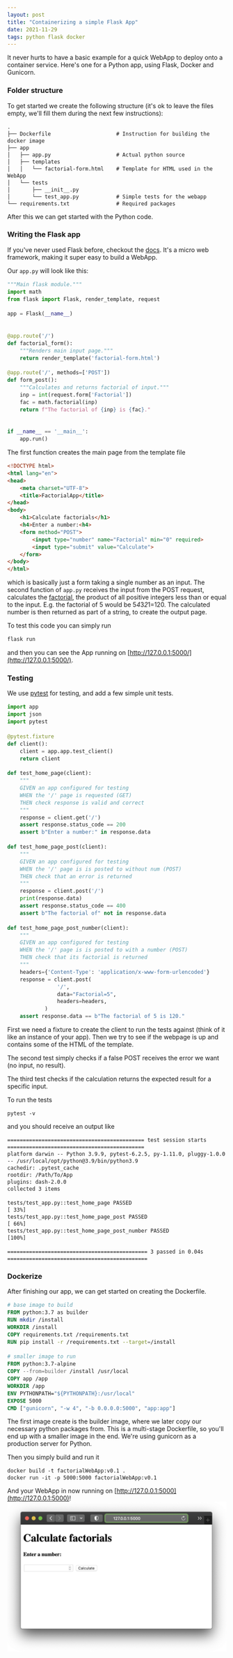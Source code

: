 ```yaml
---
layout: post
title: "Containerizing a simple Flask App"
date: 2021-11-29
tags: python flask docker
---
```


It never hurts to have a basic example for a quick WebApp to deploy onto a container service. Here's one for a Python app, using
Flask, Docker and Gunicorn.


### Folder structure

To get started we create the following structure (it's ok to leave the files empty, we'll fill them during the next few instructions):
```
.
├── Dockerfile                     # Instruction for building the docker image
├── app
│   ├── app.py                     # Actual python source
│   ├── templates                   
│   │   └── factorial-form.html    # Template for HTML used in the WebApp
│   └── tests
│       ├── __init__.py
│       └── test_app.py            # Simple tests for the webapp
└── requirements.txt               # Required packages
```
After this we can get started with the Python code.


### Writing the Flask app

If you've never used Flask before, checkout the [docs](https://flask.palletsprojects.com/en/2.0.x/). It's a micro web framework, making it super easy to build a WebApp.

Our `app.py` will look like this:
```python
"""Main flask module."""
import math
from flask import Flask, render_template, request

app = Flask(__name__)


@app.route('/')
def factorial_form():
    """Renders main input page."""
    return render_template('factorial-form.html')

@app.route('/', methods=['POST'])
def form_post():
    """Calculates and returns factorial of input."""
    inp = int(request.form['Factorial'])
    fac = math.factorial(inp)
    return f"The factorial of {inp} is {fac}."


if __name__ == '__main__':
    app.run()
```
The first function creates the main page from the template file
```html
<!DOCTYPE html>
<html lang="en">
<head>
    <meta charset="UTF-8">
    <title>FactorialApp</title>
</head>
<body>
    <h1>Calculate factorials</h1>
    <h4>Enter a number:<h4>
    <form method="POST">
        <input type="number" name="Factorial" min="0" required>
        <input type="submit" value="Calculate">
    </form>
</body>
</html>
```
which is basically just a form taking a single number as an input.
The second function of `app.py` receives the input from the POST request, calculates the [factorial](https://en.wikipedia.org/wiki/Factorial), the product of
all positive integers less than or equal to the input. E.g. the factorial of 5 would be 5*4*3*2*1=120.
The calculated number is then returned as part of a string, to create the output page.

To test this code you can simply run
```bash
flask run
```
and then you can see the App running on [http://127.0.0.1:5000/](http://127.0.0.1:5000/).


### Testing 

We use [pytest](https://docs.pytest.org/en/6.2.x/index.html) for testing, and add a few simple unit tests.

```python
import app
import json
import pytest

@pytest.fixture
def client():
    client = app.app.test_client()
    return client

def test_home_page(client):
    """
    GIVEN an app configured for testing
    WHEN the '/' page is requested (GET)
    THEN check response is valid and correct
    """
    response = client.get('/')
    assert response.status_code == 200
    assert b"Enter a number:" in response.data

def test_home_page_post(client):
    """
    GIVEN an app configured for testing
    WHEN the '/' page is is posted to without num (POST)
    THEN check that an error is returned
    """
    response = client.post('/')
    print(response.data)
    assert response.status_code == 400
    assert b"The factorial of" not in response.data

def test_home_page_post_number(client):
    """
    GIVEN an app configured for testing
    WHEN the '/' page is is posted to with a number (POST)
    THEN check that its factorial is returned
    """
    headers={'Content-Type': 'application/x-www-form-urlencoded'}
    response = client.post(
                '/',
                data="Factorial=5",
                headers=headers,
            )
    assert response.data == b"The factorial of 5 is 120."
```
First we need a fixture to create the client to run the tests against (think of it like an instance of your app).
Then we try to see if the webpage is up and contains some of the HTML of the template.

The second test simply checks if a false POST receives the error we want (no input, no result).

The third test checks if the calculation returns the expected result for a specific input. 


To run the tests
```
pytest -v
```
and you should receive an output like
```
============================================ test session starts ============================================
platform darwin -- Python 3.9.9, pytest-6.2.5, py-1.11.0, pluggy-1.0.0 -- /usr/local/opt/python@3.9/bin/python3.9
cachedir: .pytest_cache
rootdir: /Path/To/App
plugins: dash-2.0.0
collected 3 items

tests/test_app.py::test_home_page PASSED                                                              [ 33%]
tests/test_app.py::test_home_page_post PASSED                                                         [ 66%]
tests/test_app.py::test_home_page_post_number PASSED                                                  [100%]

============================================= 3 passed in 0.04s =============================================
```

### Dockerize

After finishing our app, we can get started on creating the Dockerfile.
```Dockerfile
# base image to build
FROM python:3.7 as builder
RUN mkdir /install
WORKDIR /install
COPY requirements.txt /requirements.txt
RUN pip install -r /requirements.txt --target=/install

# smaller image to run
FROM python:3.7-alpine
COPY --from=builder /install /usr/local
COPY app /app
WORKDIR /app
ENV PYTHONPATH="${PYTHONPATH}:/usr/local"
EXPOSE 5000
CMD ["gunicorn", "-w 4", "-b 0.0.0.0:5000", "app:app"]
```
The first image create is the builder image, where we later copy our necessary python packages from.
This is a multi-stage Dockerfile, so you'll end up with a smaller image in the end.
We're using gunicorn as a production server for Python.

Then you simply build and run it
```
docker build -t factorialWebApp:v0.1 .
docker run -it -p 5000:5000 factorialWebApp:v0.1
```
And your WebApp in now running on [http://127.0.0.1:5000](http://127.0.0.1:5000)!
![Flask WebApp Screenshot](/assets/images/flaskapp-safari.png "WebApp")
